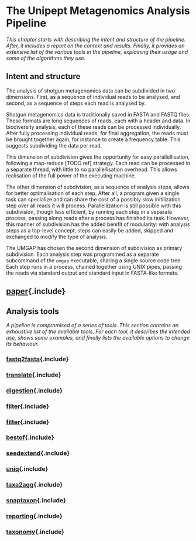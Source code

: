 # The Unipept Metagenomics Analysis Pipeline

_This chapter starts with describing the intent and structure of the
pipeline. After, it includes a report on the context and results.
Finally, it provides an extensive list of the various tools in the
pipeline, explaining their usage and some of the algorithms they use._

## Intent and structure

The analysis of shotgun metagenomics data can be subdivided in two
dimensions. First, as a sequence of individual reads to be analysed, and
second, as a sequence of steps each read is analysed by.

Shotgun metagenomics data is traditionally saved in FASTA and FASTQ
files. These formats are long sequences of reads, each with a header and
data. In biodiversity analysis, each of these reads can be processed
individually. After fully processing individual reads, for final
aggregation, the reads must be brought together again, for instance to
create a frequency table. This suggests subdividing the data per read.

This dimension of subdivision gives the opportunity for easy
parallellisation, following a map-reduce [TODO ref] strategy. Each
read can be processed in a separate thread, with little to no
parallellisation overhead. This allows realisation of the full power of
the executing machine.

The other dimension of subdivision, as a sequence of analysis steps,
allows for better optimalisation of each step. After all, a program
given a single task can specialize and can share the cost of a possibly
slow initilization step over all reads it will process. Parallellization
is still possible with this subdivision, though less efficient, by
running each step in a separate process, passing along reads after a
process has finished its task. However, this manner of subdivision has
the added benifit of modularity: with analysis steps as a top-level
concept, steps can easily be added, skipped and exchanged to modify the
type of analysis.

The UMGAP has chosen the second dimension of subdivision as primary
subdivision. Each analysis step was programmed as a separate subcommand
of the `umgap` executable, sharing a single source code tree. Each step
runs in a process, chained together using UNIX pipes, passing the reads
via standard output and standard input in FASTA-like formats.

## [paper](paper.md){.include}

## Analysis tools

*A pipeline is compromised of a series of tools. This section contains
an exhaustive list of the available tools. For each tool, it describes
the intended use, shows some examples, and finally lists the available
options to change its behaviour.*

### [fastq2fasta](components/fastq2fasta.md){.include}

### [translate](components/translate.md){.include}

### [digestion](components/digestion.md){.include}

### [filter](components/filter.md){.include}

### [filter](components/pept2lca.md){.include}

### [bestof](components/bestof.md){.include}

### [seedextend](components/seedextend.md){.include}

### [uniq](components/uniq.md){.include}

### [taxa2agg](components/taxa2agg.md){.include}

### [snaptaxon](components/snaptaxon.md){.include}

### [reporting](components/reporting.md){.include}

### [taxonomy](components/taxonomy.md){.include}
